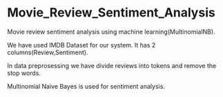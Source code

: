 # Movie_Review_Sentiment_Analysis
Movie review sentiment analysis using machine learning(MultinomialNB).

We have used IMDB Dataset for our system. It has 2 columns(Review,Sentiment).

In data preprosessing we have divide reviews into tokens and remove the stop words.

Multinomial Naive Bayes is used for sentiment analysis.
